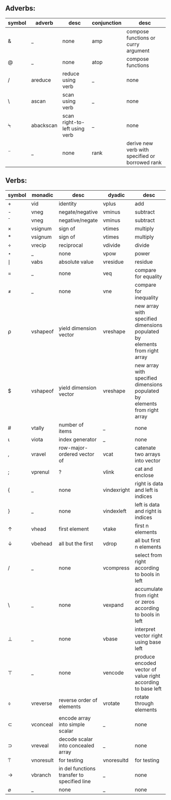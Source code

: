 
## Adverbs:

symbol | adverb | desc | conjunction | desc 
--- | --- | --- | --- | --- 
& | _ | none | amp | compose functions or curry argument 
@ | _ | none | atop | compose functions 
/ | areduce | reduce using verb | _ | none 
\ | ascan | scan using verb | _ | none 
&#x2340; | abackscan | scan right-to-left using verb | _ | none 
&#x00a8; | _ | none | rank | derive new verb with specified or borrowed rank 



## Verbs:

symbol | monadic | desc | dyadic | desc 
--- | --- | --- | --- | --- 
+ | vid | identity | vplus | add 
- | vneg | negate/negative | vminus | subtract 
&#x00af; | vneg | negative/negate | vminus | subtract 
&#x00d7; | vsignum | sign of | vtimes | multiply 
* | vsignum | sign of | vtimes | multiply 
&#x00f7; | vrecip | reciprocal | vdivide | divide 
&#x22c6; | _ | none | vpow | power 
&#x2223; | vabs | absolute value | vresidue | residue 
= | _ | none | veq | compare for equality 
&#x2260; | _ | none | vne | compare for inequality 
&#x2374; | vshapeof | yield dimension vector | vreshape | new array with specified dimensions populated by elements from right array 
$ | vshapeof | yield dimension vector | vreshape | new array with specified dimensions populated by elements from right array 
# | vtally | number of items | _ | none 
&#x2373; | viota | index generator | _ | none 
, | vravel | row-major-ordered vector of | vcat | catenate two arrays into vector 
; | vprenul | ? | vlink | cat and enclose 
{ | _ | none | vindexright | right is data and left is indices 
} | _ | none | vindexleft | left is data and right is indices 
&#x2191; | vhead | first element | vtake | first n elements 
&#x2193; | vbehead | all but the first | vdrop | all but first n elements 
/ | _ | none | vcompress | select from right according to bools in left 
\ | _ | none | vexpand | accumulate from right or zeros according to bools in left 
&#x22a5; | _ | none | vbase | interpret vector right using base left 
&#x22a4; | _ | none | vencode | produce encoded vector of value right according to base left 
&#x233d; | vreverse | reverse order of elements | vrotate | rotate through elements 
&#x2282; | vconceal | encode array into simple scalar | _ | none 
&#x2283; | vreveal | decode scalar into concealed array | _ | none 
&#x2361; | vnoresult | for testing | vnoresultd | for testing 
&#x2192; | vbranch | in del functions transfer to specified line | _ | none 
&#x2300; | _ | none | _ | none 


